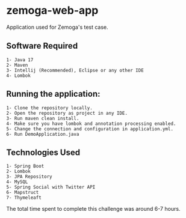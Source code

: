 # zemoga-web-app
Application used for Zemoga's test case.

<h2>Software Required</h2>
    
    1- Java 17
    2- Maven
    3- Intellij (Recommended), Eclipse or any other IDE
    4- Lombok

<h2>Running the application:</h2>

    1- Clone the repository locally.
    2- Open the repository as project in any IDE.
    3- Run maven clean install.
    4- Make sure you have lombok and annotation processing enabled.
    5- Change the connection and configuration in application.yml.
    6- Run DemoApplication.java

<h2>Technologies Used</h2>

    1- Spring Boot
    2- Lombok
    3- JPA Repository
    4- MySQL
    5- Spring Social with Twitter API
    6- Mapstruct
    7- Thymeleaft

The total time spent to complete this challenge was around 6-7 hours.